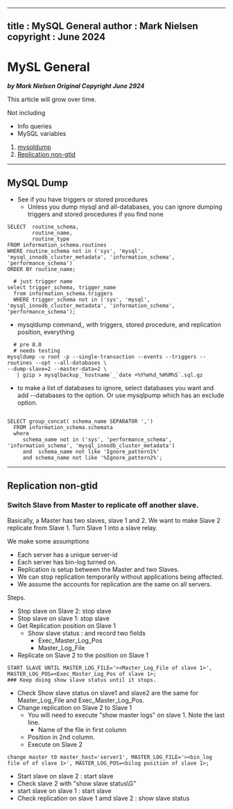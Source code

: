 
---
title : MySQL General
author : Mark Nielsen
copyright : June 2024 
---


MySL General
==============================

_**by Mark Nielsen
Original Copyright June 2924**_

This article will grow over time. 

Not including
* Info queries
* MySQL variables

1. [mysqldump](#mysqldump)
2. [Replication non-gtid ](#replication)

* * *

<a name=mysqldump></a>MySQL Dump
-----

* See if you have triggers or stored procedures
   * Unless you dump mysql and all-databases, you can ignore dumping triggers and stored procedures if you find none
```
SELECT  routine_schema,  
        routine_name,  
        routine_type 
FROM information_schema.routines 
WHERE routine_schema not in ('sys', 'mysql', 'mysql_innodb_cluster_metadata', 'information_schema', 'performance_schema') 
ORDER BY routine_name;

  # just trigger name
select trigger_schema, trigger_name
  from information_schema.triggers
  WHERE trigger_schema not in ('sys', 'mysql', 'mysql_innodb_cluster_metadata', 'information_schema', 'performance_schema');
```

* mysqldump command,, with triggers, stored procedure, and replication position, everything
```
  # pre 8.0
  # needs testing
mysqldump -u root -p --single-transaction --events --triggers --routines --opt --all-databases \
--dump-slave=2 --master-data=2 \
   | gzip > mysqlbackup_`hostname`_`date +%Y%m%d_%H%M%S`.sql.gz 

```

* to make a list of databases to ignore, select databases you want and add --databases to the option. Or use mysqlpump which has an exclude option.
```

SELECT group_concat( schema_name SEPARATOR ',')
  FROM information_schema.schemata
  where
     schema_name not in ('sys', 'performance_schema', 'information_schema', 'mysql_innodb_cluster_metadata')
     and  schema_name not like 'Ignore_pattern1%'
     and schema_name not like '%Ignore_pattern2%';

```


* * *

<a name=replication></a>Replication non-gtid
-----

### Switch Slave from Master to replicate off another slave.

Basically, a Master has two slaves, slave 1 and 2. We want to make Slave 2 replicate from Slave 1. Turn Slave 1 into a slave relay.


We make some assumptions
* Each server has a unique server-id
* Each server has bin-log turned on.
* Replication is setup between the Master and two Slaves.
* We can stop replication temporarily without applications being affected.
* We assume the accounts for replication are the same on all servers.

Steps.
* Stop slave on Slave 2: stop slave
* Stop slave on slave 1: stop slave
* Get Replication position on Slave 1
    * Show slave status : and record two fields
       * Exec_Master_Log_Pos
       * Master_Log_File
* Replicate on Slave 2 to the position on Slave 1
```
START SLAVE UNTIL MASTER_LOG_FILE='><Master_Log_File of slave 1>', MASTER_LOG_POS=<Exec_Master_Log_Pos of slave 1>;
### Keep doing show slave status until it stops. 

```
* Check Show slave status on slave1 and slave2 are the same for Master_Log_File and Exec_Master_Log_Pos.
* Change replication on Slave 2 to Slave 1
    * You will need to execute "show master logs" on slave 1. Note the last line. 
        * Name of the file in first column
	* Position in 2nd column. 
    * Execute on Slave 2
```
change master t0 master_host='server1', MASTER_LOG_FILE='><bin_log file of of slave 1>', MASTER_LOG_POS=<bilog position of slave 1>;
```
* Start slave on slave 2 : start slave
* Check slave 2 with "show slave status\G"
* start slave on slave 1 : start slave
* Check replication on slave 1 amd slave 2 : show slave status
    

